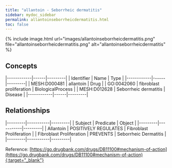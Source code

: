```yaml
---
title: "allantoin - Seborrheic dermatitis"
sidebar: mydoc_sidebar
permalink: allantoinseborrheicdermatitis.html
toc: false 
---
```


{% include image.html url="images/allantoinseborrheicdermatitis.png" file="allantoinseborrheicdermatitis.png" alt="allantoinseborrheicdermatitis" %}

## Concepts

|------------|------|---------|
| Identifier | Name | Type    |
|------------|------|---------|
| MESH:D000481 | allantoin | Drug |
| GO:0042060 | fibroblast proliferation | BiologicalProcess |
| MESH:D012628 | Seborrheic dermatitis | Disease |
|------------|------|---------|

## Relationships

|---------|-----------|---------|
| Subject | Predicate | Object  |
|---------|-----------|---------|
| Allantoin | POSITIVELY REGULATES | Fibroblast Proliferation |
| Fibroblast Proliferation | PREVENTS | Seborrheic Dermatitis |
|---------|-----------|---------|

Reference: [https://go.drugbank.com/drugs/DB11100#mechanism-of-action](https://go.drugbank.com/drugs/DB11100#mechanism-of-action){:target="_blank"}